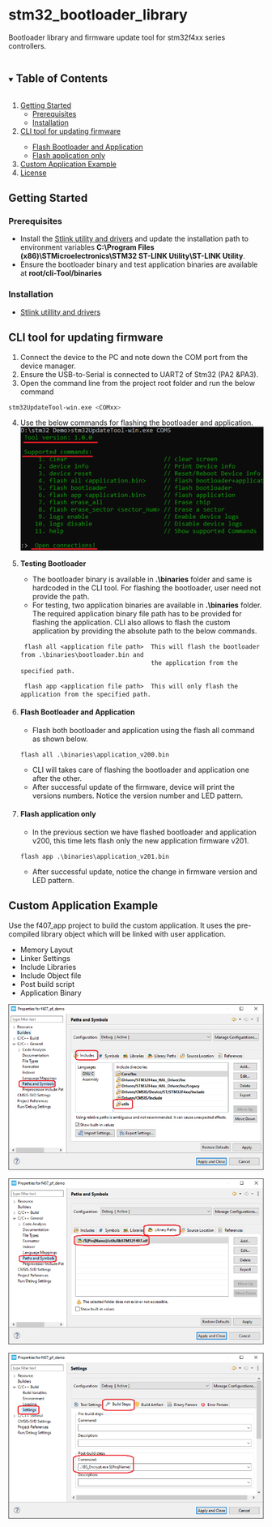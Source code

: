 # stm32_bootloader_library
Bootloader library and firmware update tool for stm32f4xx series controllers.

<!-- TABLE OF CONTENTS -->
<details open="open">
  <summary><h2 style="display: inline-block">Table of Contents</h2></summary>
  <ol>
    <li>
      <a href="#getting-started">Getting Started</a>
      <ul>
        <li><a href="#prerequisites">Prerequisites</a></li>
        <li><a href="#installation">Installation</a></li>
      </ul>
    </li>
    <li><a href="#cli-tool-for-updating-firmware">CLI tool for updating firmware</a></li>
      <ul>
        <li><a href="#flash-bootloader-and-application">Flash Bootloader and Application</a></li>
        <li><a href="#flash-application-only">Flash application only</a></li>
      </ul>
    <li><a href="#custom-application-example">Custom Application Example</a></li>
    <li><a href="#license">License</a></li>
  </ol>
</details>




<!-- GETTING STARTED -->
## Getting Started

### Prerequisites

* Install the [Stlink utility and drivers](https://github.com/SaheblalBagwan/stlink-utility-and-drivers) and update the installation path to environment variables <b>C:\Program Files (x86)\STMicroelectronics\STM32 ST-LINK Utility\ST-LINK Utility</b>.
* Ensure the bootloader binary and test application binaries are available at <b>root/cli-Tool/binaries</b>

### Installation

* [Stlink utillity and drivers](https://github.com/SaheblalBagwan/stlink-utility-and-drivers)


<!-- CLI -->
## CLI tool for updating firmware
1. Connect the device to the PC and note down the COM port from the device manager. 
2. Ensure the USB-to-Serial is connected to UART2 of Stm32 (PA2 &PA3).
3. Open the command line from the project root folder and run the below command
  ```` sh
  stm32UpdateTool-win.exe <COMxx>
  ```` 
4. Use the below commands for flashing the bootloader and application.
  ![image](images/stm32_tool_info.png)
  
5. **Testing Bootloader**
   * The bootloader binary is available in **.\binaries** folder and same is hardcoded in the CLI tool. For flashing the bootloader, user need not provide the path. 
   * For testing, two application binaries are available in **.\binaries** folder. The required application binary file path has to be provided for flashing the application. CLI also allows to flash the custom application by providing the absolute path to the below commands.
   ````    
    flash all <application file path>  This will flash the bootloader from .\binaries\bootloader.bin and
                                       the application from the specified path.
   ```` 
   ```` 
    flash app <application file path>  This will only flash the application from the specified path.
   ````
 6. #### Flash Bootloader and Application
     * Flash both bootloader and application using the flash all command as shown below.
     ````  
     flash all .\binaries\application_v200.bin
     ````  
     * CLI will takes care of flashing the bootloader and application one after the other.
     * After successful update of the firmware, device will print the versions numbers. Notice the version number and LED pattern.


  7. #### Flash application only
     * In the previous section we have flashed bootloader and application v200, this time lets flash only the new application firmware v201.
     ````  
     flash app .\binaries\application_v201.bin
     ````  
     * After successful update, notice the change in firmware version and LED pattern.
     
  
  <!-- Custom Application example -->
## Custom Application Example
Use the f407_app project to build the custom application. It uses the pre-compiled library object which will be linked with user application.

- Memory Layout
- Linker Settings
- Include Libraries
- Include Object file
- Post build script
- Application Binary


![image](images/stm32_includes.png)

![image](images/stm32_library_path.png)

![image](images/stm32_post_build.png)
